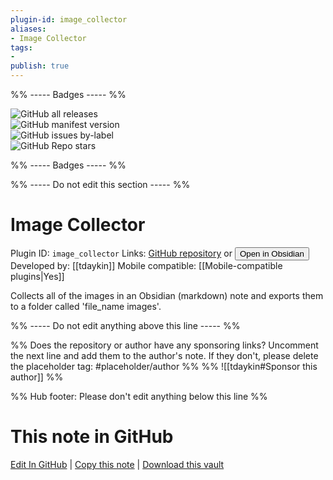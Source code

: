 ```yaml
---
plugin-id: image_collector
aliases:
- Image Collector
tags: 
- 
publish: true
---
```


%% ----- Badges ----- %%

![GitHub all releases](https://img.shields.io/github/downloads/tdaykin/obsidian_image_collector/total?color=573E7A&logo=github&style=for-the-badge)   
![GitHub manifest version](https://img.shields.io/github/manifest-json/v/tdaykin/obsidian_image_collector?color=573E7A&logo=github&style=for-the-badge)   
![GitHub issues by-label](https://img.shields.io/github/issues/tdaykin/obsidian_image_collector/help%20wanted?color=573E7A&logo=github&style=for-the-badge)   
![GitHub Repo stars](https://img.shields.io/github/stars/tdaykin/obsidian_image_collector?color=573E7A&logo=github&style=for-the-badge)

%% ----- Badges ----- %%

%% ----- Do not edit this section ----- %%

# Image Collector

Plugin ID: `image_collector`
Links: [GitHub repository](https://github.com/tdaykin/obsidian_image_collector) or [<button id=HH>Open in Obsidian</button>](obsidian://show-plugin?id=image_collector)
Developed by: [[tdaykin]]
Mobile compatible: [[Mobile-compatible plugins|Yes]]

Collects all of the images in an Obsidian (markdown) note and exports them to a folder called 'file_name images'.

%% ----- Do not edit anything above this line ----- %% 

%% Does the repository or author have any sponsoring links? Uncomment the next line and add them to the author's note. If they don't, please delete the placeholder tag: #placeholder/author %%
%% ![[tdaykin#Sponsor this author]] %%

%% Hub footer: Please don't edit anything below this line %%

# This note in GitHub

<span class="git-footer">[Edit In GitHub](https://github.dev/obsidian-community/obsidian-hub/blob/main/02%20-%20Community%20Expansions/02.05%20All%20Community%20Expansions/Plugins/image_collector.md "git-hub-edit-note") | [Copy this note](https://raw.githubusercontent.com/obsidian-community/obsidian-hub/main/02%20-%20Community%20Expansions/02.05%20All%20Community%20Expansions/Plugins/image_collector.md "git-hub-copy-note") | [Download this vault](https://github.com/obsidian-community/obsidian-hub/archive/refs/heads/main.zip "git-hub-download-vault") </span>
